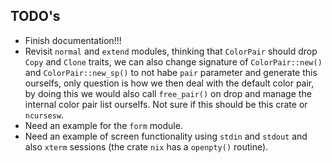 ## TODO's

- Finish documentation!!!
- Revisit `normal` and `extend` modules, thinking that `ColorPair` should drop `Copy` and `Clone` traits, we can also change signature of `ColorPair::new()` and `ColorPair::new_sp()` to not habe `pair` parameter and generate this ourselfs, only question is how we then deal with the default color pair, by doing this we would also call `free_pair()` on drop and manage the internal color pair list ourselfs. Not sure if this should be this crate or `ncursesw`.
- Need an example for the `form` module.
- Need an example of screen functionality using `stdin` and `stdout` and also `xterm` sessions (the crate `nix` has a `openpty()` routine).
